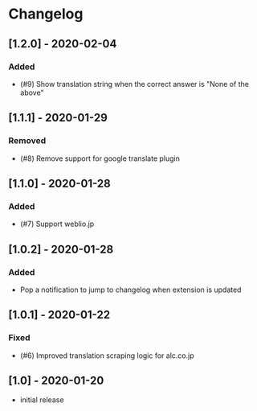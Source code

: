 # Changelog

## [1.2.0] - 2020-02-04

### Added
- (#9) Show translation string when the correct answer is "None of the above"

## [1.1.1] - 2020-01-29

### Removed
- (#8) Remove support for google translate plugin

## [1.1.0] - 2020-01-28

### Added
- (#7) Support weblio.jp

## [1.0.2] - 2020-01-28

### Added
- Pop a notification to jump to changelog when extension is updated

## [1.0.1] - 2020-01-22

### Fixed
- (#6) Improved translation scraping logic for alc.co.jp

## [1.0] - 2020-01-20
- initial release
